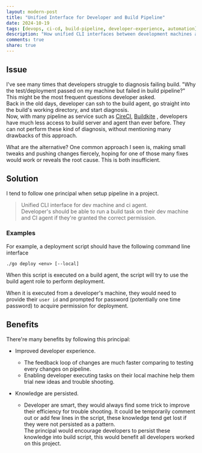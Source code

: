 ```yaml
---
layout: modern-post
title: "Unified Interface for Developer and Build Pipeline"
date: 2024-10-19
tags: [devops, ci-cd, build-pipeline, developer-experience, automation]
description: "How unified CLI interfaces between development machines and CI agents can improve developer experience and troubleshooting capabilities."
comments: true
share: true
---
```

## Issue
I've see many times that developers struggle to diagnosis failing build. 
"Why the test/deployment passed on my machine but failed in build pipeline?" This might be the most frequent questions developer asked.  
Back in the old days, developer can ssh to the build agent, go straight into the build's working directory, and start diagnosis.  
Now, with many pipeline as service such as [CireCI](https://circleci.com/), [Buildkite](https://buildkite.com/) , developers have much less access to build server and agent than ever before.  They can not perform these kind of diagnosis, without mentioning many drawbacks of this approach.

What are the alternative? One common approach I seen is,  making small tweaks and pushing changes fiercely, hoping for one of those many fixes would work or reveals the root cause. This is both insufficient.  
## Solution
I tend to follow one principal when setup pipeline in a project. 
> Unified CLI interface for dev machine and ci agent.  
Developer's should be able to run a build task on their dev machine and CI agent if they're granted the correct permission.
### Examples
For example, a deployment script should have the following command line interface

```shell
./go deploy <env> [--local]
```
When this script is executed on a build agent,  the script will try to use the build agent role to perform deployment.  

When it is executed from a developer's machine, they would need to provide their `user id` and  prompted for password (potentially one time password) to acquire permission for deployment.  
## Benefits
There're many benefits by following this principal:

- Improved developer experience.
	- The feedback loop of changes are much faster comparing to testing every changes on pipeline.
	- Enabling developer executing tasks on their local machine help them trial new ideas and trouble shooting.

- Knowledge are persisted.
	- Developer are smart, they would always find some trick to improve their efficiency for trouble shooting. 
	  It could be temporarily comment out or add few lines in the script, these knowledge tend get lost if they were not persisted as a pattern.  
	  The principal would encourage developers to persist these knowledge into build script, this would benefit all developers worked on this project.  
